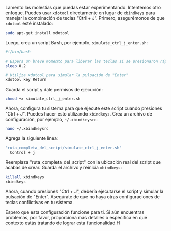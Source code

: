Lamento las molestias que puedas estar experimentando. Intentemos otro enfoque. Puedes usar `xdotool` directamente en lugar de `xbindkeys` para manejar la combinación de teclas "Ctrl + J". Primero, asegurémonos de que `xdotool` esté instalado:

```bash
sudo apt-get install xdotool
```

Luego, crea un script Bash, por ejemplo, `simulate_ctrl_j_enter.sh`:

```bash
#!/bin/bash

# Espera un breve momento para liberar las teclas si se presionaron rápidamente
sleep 0.2

# Utiliza xdotool para simular la pulsación de "Enter"
xdotool key Return
```

Guarda el script y dale permisos de ejecución:

```bash
chmod +x simulate_ctrl_j_enter.sh
```

Ahora, configura tu sistema para que ejecute este script cuando presiones "Ctrl + J". Puedes hacer esto utilizando `xbindkeys`. Crea un archivo de configuración, por ejemplo, `~/.xbindkeysrc`:

```bash
nano ~/.xbindkeysrc
```

Agrega la siguiente línea:

```bash
"ruta_completa_del_script/simulate_ctrl_j_enter.sh"
  Control + j
```

Reemplaza "ruta_completa_del_script" con la ubicación real del script que acabas de crear. Guarda el archivo y reinicia `xbindkeys`:

```bash
killall xbindkeys
xbindkeys
```

Ahora, cuando presiones "Ctrl + J", debería ejecutarse el script y simular la pulsación de "Enter". Asegúrate de que no haya otras configuraciones de teclas conflictivas en tu sistema.

Espero que esta configuración funcione para ti. Si aún encuentras problemas, por favor, proporciona más detalles o especifica en qué contexto estás tratando de lograr esta funcionalidad.H